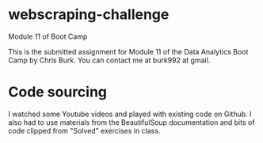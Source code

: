 # webscraping-challenge
 Module 11 of Boot Camp

This is the submitted assignment for Module 11 of the Data Analytics Boot Camp by Chris Burk. You can contact me at burk992 at gmail.

# Code sourcing

I watched some Youtube videos and played with existing code on Github. I also had to use materials from the BeautifulSoup documentation and bits of code clipped from "Solved" exercises in class. 
